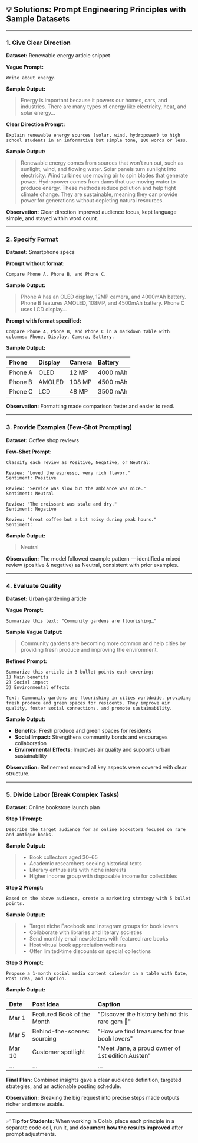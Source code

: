 ## **💡 Solutions: Prompt Engineering Principles with Sample Datasets**


***

### **1. Give Clear Direction**

**Dataset:** Renewable energy article snippet

**Vague Prompt:**

``` 
Write about energy.
```

**Sample Output:**
> Energy is important because it powers our homes, cars, and industries. There are many types of energy like electricity, heat, and solar energy…

**Clear Direction Prompt:**

```
Explain renewable energy sources (solar, wind, hydropower) to high school students in an informative but simple tone, 100 words or less.
```

**Sample Output:**
> Renewable energy comes from sources that won’t run out, such as sunlight, wind, and flowing water. Solar panels turn sunlight into electricity. Wind turbines use moving air to spin blades that generate power. Hydropower comes from dams that use moving water to produce energy. These methods reduce pollution and help fight climate change. They are sustainable, meaning they can provide power for generations without depleting natural resources.

**Observation:**
Clear direction improved audience focus, kept language simple, and stayed within word count.

***

### **2. Specify Format**

**Dataset:** Smartphone specs

**Prompt without format:**

```
Compare Phone A, Phone B, and Phone C.
```

**Sample Output:**
> Phone A has an OLED display, 12MP camera, and 4000mAh battery. Phone B features AMOLED, 108MP, and 4500mAh battery. Phone C uses LCD display…

**Prompt with format specified:**

```
Compare Phone A, Phone B, and Phone C in a markdown table with columns: Phone, Display, Camera, Battery.
```

**Sample Output:**


| Phone | Display | Camera | Battery |
| :-- | :-- | :-- | :-- |
| Phone A | OLED | 12 MP | 4000 mAh |
| Phone B | AMOLED | 108 MP | 4500 mAh |
| Phone C | LCD | 48 MP | 3500 mAh |

**Observation:**
Formatting made comparison faster and easier to read.

***

### **3. Provide Examples (Few‑Shot Prompting)**

**Dataset:** Coffee shop reviews

**Few‑Shot Prompt:**

```
Classify each review as Positive, Negative, or Neutral:

Review: "Loved the espresso, very rich flavor."
Sentiment: Positive

Review: "Service was slow but the ambiance was nice."
Sentiment: Neutral

Review: "The croissant was stale and dry."
Sentiment: Negative

Review: "Great coffee but a bit noisy during peak hours."
Sentiment:
```

**Sample Output:**
> Neutral

**Observation:**
The model followed example pattern — identified a mixed review (positive \& negative) as Neutral, consistent with prior examples.

***

### **4. Evaluate Quality**

**Dataset:** Urban gardening article

**Vague Prompt:**

```
Summarize this text: "Community gardens are flourishing…"
```

**Sample Vague Output:**
> Community gardens are becoming more common and help cities by providing fresh produce and improving the environment.

**Refined Prompt:**

```
Summarize this article in 3 bullet points each covering:
1) Main benefits
2) Social impact
3) Environmental effects

Text: Community gardens are flourishing in cities worldwide, providing fresh produce and green spaces for residents. They improve air quality, foster social connections, and promote sustainability.
```

**Sample Output:**

- **Benefits:** Fresh produce and green spaces for residents
- **Social Impact:** Strengthens community bonds and encourages collaboration
- **Environmental Effects:** Improves air quality and supports urban sustainability

**Observation:**
Refinement ensured all key aspects were covered with clear structure.

***

### **5. Divide Labor (Break Complex Tasks)**

**Dataset:** Online bookstore launch plan

**Step 1 Prompt:**

```
Describe the target audience for an online bookstore focused on rare and antique books.
```

**Sample Output:**
> - Book collectors aged 30–65
> - Academic researchers seeking historical texts
> - Literary enthusiasts with niche interests
> - Higher income group with disposable income for collectibles

**Step 2 Prompt:**

```
Based on the above audience, create a marketing strategy with 5 bullet points.
```

**Sample Output:**
> - Target niche Facebook and Instagram groups for book lovers
> - Collaborate with libraries and literary societies
> - Send monthly email newsletters with featured rare books
> - Host virtual book appreciation webinars
> - Offer limited‑time discounts on special collections

**Step 3 Prompt:**

```
Propose a 1-month social media content calendar in a table with Date, Post Idea, and Caption.
```

**Sample Output:**


| Date | Post Idea | Caption |
| :-- | :-- | :-- |
| Mar 1 | Featured Book of the Month | "Discover the history behind this rare gem 📖" |
| Mar 5 | Behind-the-scenes: sourcing | "How we find treasures for true book lovers" |
| Mar 10 | Customer spotlight | "Meet Jane, a proud owner of 1st edition Austen" |
| … | … | … |

**Final Plan:** Combined insights gave a clear audience definition, targeted strategies, and an actionable posting schedule.

**Observation:**
Breaking the big request into precise steps made outputs richer and more usable.

***

✅ **Tip for Students:**
When working in Colab, place each principle in a separate code cell, run it, and **document how the results improved** after prompt adjustments.


